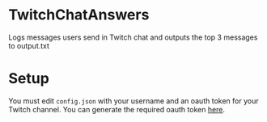 # TwitchChatAnswers
Logs messages users send in Twitch chat and outputs the top 3 messages to output.txt

# Setup
You must edit `config.json` with your username and an oauth token for your Twitch channel. You can generate the required oauth token [here](https://twitchapps.com/tmi/).
